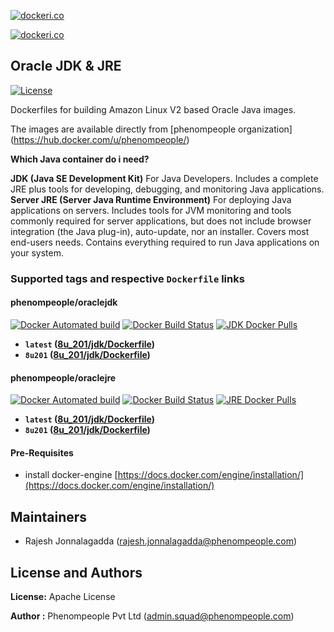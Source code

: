 [![dockeri.co](http://dockeri.co/image/phenompeople/oraclejdk)](https://registry.hub.docker.com/phenompeople/oraclejdk/)

[![dockeri.co](http://dockeri.co/image/phenompeople/oraclejre)](https://registry.hub.docker.com/phenompeople/oraclejre/)

## Oracle JDK & JRE
[![License](https://img.shields.io/badge/License-Apache%202.0-blue.svg)](https://opensource.org/licenses/Apache-2.0)

Dockerfiles for building Amazon Linux V2 based Oracle Java images.

The images are available directly from [phenompeople organization] (https://hub.docker.com/u/phenompeople/)

**Which Java container do i need?**

**JDK (Java SE Development Kit)** For Java Developers. Includes a complete JRE plus tools for developing, debugging, and monitoring Java applications.
**Server JRE (Server Java Runtime Environment)** For deploying Java applications on servers. Includes tools for JVM monitoring and tools commonly required for server applications, but does not include browser integration (the Java plug-in), auto-update, nor an installer. Covers most end-users needs. Contains everything required to run Java applications on your system.

### Supported tags and respective `Dockerfile` links

#### phenompeople/oraclejdk

[![Docker Automated build](https://img.shields.io/docker/automated/phenompeople/oraclejdk.svg?style=plastic)](https://hub.docker.com/r/phenompeople/oraclejdk/)
[![Docker Build Status](https://img.shields.io/docker/build/phenompeople/oraclejdk.svg?style=plastic)](https://hub.docker.com/r/phenompeople/oraclejdk/)
[![JDK Docker Pulls](https://img.shields.io/docker/pulls/phenompeople/oraclejdk.svg?style=plastic)](https://hub.docker.com/r/phenompeople/oraclejdk/)

* **`latest` 		([8u_201/jdk/Dockerfile](https://bitbucket.org/phenompeople/oraclejava/src/master/8u_201/jdk/Dockerfile))**
* **`8u201` 		([8u_201/jdk/Dockerfile](https://bitbucket.org/phenompeople/oraclejava/src/master/8u_201/jdk/Dockerfile))**

#### phenompeople/oraclejre

[![Docker Automated build](https://img.shields.io/docker/automated/phenompeople/oraclejre.svg?style=plastic)](https://hub.docker.com/r/phenompeople/oraclejre/)
[![Docker Build Status](https://img.shields.io/docker/build/phenompeople/oraclejre.svg?style=plastic)](https://hub.docker.com/r/phenompeople/oraclejre/)
[![JRE Docker Pulls](https://img.shields.io/docker/pulls/phenompeople/oraclejre.svg?style=plastic)](https://hub.docker.com/r/phenompeople/oraclejre/)

* **`latest` 		([8u_201/jdk/Dockerfile](https://bitbucket.org/phenompeople/oraclejava/src/master/8u_201/jre/Dockerfile))**
* **`8u201` 		([8u_201/jdk/Dockerfile](https://bitbucket.org/phenompeople/oraclejava/src/master/8u_201/jre/Dockerfile))**

#### Pre-Requisites

- install docker-engine [https://docs.docker.com/engine/installation/](https://docs.docker.com/engine/installation/)

## Maintainers

* Rajesh Jonnalagadda (<rajesh.jonnalagadda@phenompeople.com>)

## License and Authors

**License:**	Apache License

**Author :** Phenompeople Pvt Ltd (<admin.squad@phenompeople.com>)